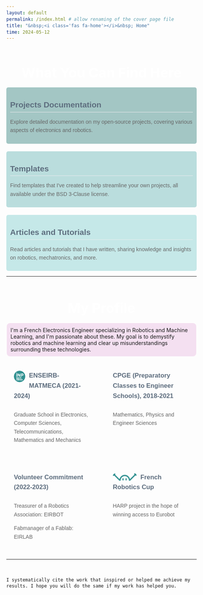 ```yaml
---
layout: default
permalink: /index.html # allow renaming of the cover page file
title: "&nbsp;<i class='fas fa-home'></i>&nbsp; Home"
time: 2024-05-12
---
```


<br>

## <span style="font-size: 36px; font-weight: bold; color:#fff; border-bottom: none; display: block; text-align: center;">What You Can Find Here<span>

<div style="display: flex; flex-wrap: wrap; gap: 20px;">

  <div style="flex: 1; min-width: 300px; background-color: #A3C6C4; padding: 10px; border-radius: 5px; color: #333; font-family: Arial, sans-serif; line-height: 1.6;">
    <hr style="border: none; border-top: transparent; margin: 9px 0; background: transparent;">
    <span style="display: block; padding-bottom: .1em; border-bottom: 1px solid #eaecef; font-size: 1.5em; font-weight: bold; color: #5D6D7E;">
      Projects Documentation
    </span>
    <p style="color: #666;">
      Explore detailed documentation on my open-source projects, covering various aspects of electronics and robotics.
    </p>
  </div>

  <div style="flex: 1; min-width: 300px; background-color: #BADDDD; padding: 10px; border-radius: 5px; color: #333; font-family: Arial, sans-serif; line-height: 1.6;">
    <hr style="border: none; border-top: transparent; margin: 9px 0; background: transparent;">
    <span style="display: block; padding-bottom: .1em; border-bottom: 1px solid #eaecef; font-size: 1.5em; font-weight: bold; color: #5D6D7E;">
      Templates
    </span>
    <p style="color: #666;">
      Find templates that I've created to help streamline your own projects, all available under the BSD 3-Clause license.
    </p>
  </div>

  <div style="flex: 1; min-width: 300px; background-color: #C5E8E8; padding: 10px; border-radius: 5px; color: #333; font-family: Arial, sans-serif; line-height: 1.6;">
    <hr style="border: none; border-top: transparent; margin: 9px 0; background: transparent;">
    <span style="display: block; padding-bottom: .1em; border-bottom: 1px solid #eaecef; font-size: 1.5em; font-weight: bold; color: #5D6D7E;">
      Articles and Tutorials
    </span>
    <p style="color: #666;">
      Read articles and tutorials that I have written, sharing knowledge and insights on robotics, mechatronics, and more.
    </p>
  </div>

</div>


---
<br>

## <span style="font-size: 36px; font-weight: bold; color:#fff; border-bottom: none; display: block; text-align: center;">My Profile<span>

<div style="background-color: rgba(176, 19, 159, 0.12); padding: 10px; border: 1px solid #fff; border-radius: 10px;">
  I'm a French Electronics Engineer specializing in Robotics and Machine Learning, and I'm passionate about these. My goal is to demystify robotics and machine learning and clear up misunderstandings surrounding these technologies.
</div>
<br>


<div style="display: grid; grid-template-columns: repeat(2, 1fr); gap: 20px; background-color: transparent; padding: 0px; border-radius: 10px;">
  
  <div style="background-color: transparent; padding: 20px; border-radius: 10px; color: #333; font-family: Arial, sans-serif; line-height: 1.6;">
    <div style="overflow: hidden; margin-bottom: 10px;">
        <!-- <i class="fas fa-microchip" style="font-size: 30px; float: left; margin-right: 10px;"></i> -->
        <img src="/config/assets/images/Enseirb_dark.png" style="height: 30px; float: left; margin-right: 10px; background: transparent;">
        <h1 style="margin: 0; font-size: 1.2em; color: #5D6D7E; padding-bottom: .6em;">
          <a href="https://enseirb-matmeca.bordeaux-inp.fr/fr" 
            style="color: #5D6D7E; text-decoration: none;" 
            onmouseover="this.style.color='#3498DB'; this.style.textDecoration='underline';" 
            onmouseout="this.style.color='#5D6D7E'; this.style.textDecoration='none';">
            ENSEIRB-MATMECA (2021-2024)
          </a>
        </h1>
    </div>
    <p style="color: #666;">
      Graduate School in Electronics, Computer Sciences, Telecommunications, Mathematics and Mechanics
    </p>
  </div>

  <div style="background-color: transparent; padding: 20px; border-radius: 10px; color: #333; font-family: Arial, sans-serif; line-height: 1.6;">
    <div style="overflow: hidden; margin-bottom: 10px;">
      <i class="fas fa-book" style="font-size: 30px; float: left; margin-right: 10px; color: #309090"></i>
      <h1 style="margin: 0; font-size: 1.2em; color: #5D6D7E; padding-bottom: .6em;">
        CPGE (Preparatory Classes to Engineer Schools), 2018-2021
      </h1>
    </div>
    <p style="color: #666;">
      Mathematics, Physics and Engineer Sciences
    </p>
  </div>

  <div style="background-color: transparent; padding: 20px; border-radius: 10px; color: #333; font-family: Arial, sans-serif; line-height: 1.6;">
    <div style="overflow: hidden; margin-bottom: 10px;">
      <i class="fas fa-hand-holding" 
        style="font-size: 30px; float: left; margin-right: 10px; margin-top: -10px; color: #309090;">
      </i>
      <h1 style="margin: 0; font-size: 1.2em; color: #5D6D7E; padding-bottom: .6em;">
        Volunteer Commitment (2022-2023)
      </h1>
    </div>
    <p style="color: #666;">
      Treasurer of a Robotics Association:
      <a href="https://eirbot.github.io/" 
        style="color:#666; text-decoration: none;" 
        onmouseover="this.style.color='#3498DB'; this.style.textDecoration='underline';" 
        onmouseout="this.style.color='#666'; this.style.textDecoration='none';">
        EIRBOT
      </a>
    </p>
    <p style="color: #666;">
      Fabmanager of a Fablab:
      <a href="https://www.eirlab.net/" 
        style="color:#666; text-decoration: none;" 
        onmouseover="this.style.color='#3498DB'; this.style.textDecoration='underline';" 
        onmouseout="this.style.color='#666'; this.style.textDecoration='none';">
        EIRLAB
      </a>
    </p>
  </div>

  <div style="background-color: transparent; padding: 20px; border-radius: 10px; color: #333; font-family: Arial, sans-serif; line-height: 1.6;">
    <div style="overflow: hidden; margin-bottom: 10px;">
      <!-- <i class="fas fa-robot" 
        style="font-size: 30px; float: left; margin-right: 10px;">
      </i> -->
      <img src="/config/assets/images/coupe_de_robotique_Dark.png" style="height: 20px; float: left; margin-right: 10px; background: transparent; margin-top: 2px;">
      <h1 style="margin: 0; font-size: 1.2em; color: #5D6D7E; padding-bottom: .6em;">
        <a href="https://www.coupederobotique.fr/" 
          style="color: #5D6D7E; text-decoration: none;" 
          onmouseover="this.style.color='#3498DB'; this.style.textDecoration='underline';" 
          onmouseout="this.style.color='#5D6D7E'; this.style.textDecoration='none';">
          French Robotics Cup
        </a>
      </h1>
    </div>
    <p style="color: #666;">
      <a href="https://robotcopper.github.io/HARP/"
        style="color:#666; text-decoration: none;" 
        onmouseover="this.style.color='#3498DB'; this.style.textDecoration='underline';" 
        onmouseout="this.style.color='#666'; this.style.textDecoration='none';">
        HARP
      </a>
      project in the hope of winning access to
      <a href="https://www.eurobot.org/" 
        style="color:#666; text-decoration: none;" 
        onmouseover="this.style.color='#3498DB'; this.style.textDecoration='underline';" 
        onmouseout="this.style.color='#666'; this.style.textDecoration='none';">
        Eurobot
      </a>
    </p>
  </div>

</div>

---

<br>

```note
I systematically cite the work that inspired or helped me achieve my results. I hope you will do the same if my work has helped you.
```
<br>

<!-- **HARP**, standing for **Holonomic Autonomous Robotic Platform**, is my current main project:
the objective I aim is to demystify robotics by showing that everyone is able to reach state-of-the-art robots.

This project is designed to participate in **Eurobot** and blends **Mechatronics** (Electronics, Mechanics, IT, and Control Systems), **Programming**, and **Machine Learning**.

Take a look here to find out more about the **HARP project**. -->
